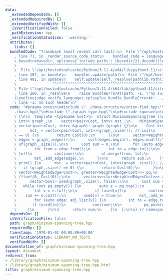 ```yaml
---
data:
  _extendedDependsOn: []
  _extendedRequiredBy: []
  _extendedVerifiedWith: []
  _isVerificationFailed: false
  _pathExtension: hpp
  _verificationStatusIcon: ':warning:'
  attributes:
    links: []
  bundledCode: "Traceback (most recent call last):\n  File \"/opt/hostedtoolcache/Python/3.11.4/x64/lib/python3.11/site-packages/onlinejudge_verify/documentation/build.py\"\
    , line 71, in _render_source_code_stat\n    bundled_code = language.bundle(stat.path,\
    \ basedir=basedir, options={'include_paths': [basedir]}).decode()\n          \
    \         ^^^^^^^^^^^^^^^^^^^^^^^^^^^^^^^^^^^^^^^^^^^^^^^^^^^^^^^^^^^^^^^^^^^^^^^^^^^^^^^^^\n\
    \  File \"/opt/hostedtoolcache/Python/3.11.4/x64/lib/python3.11/site-packages/onlinejudge_verify/languages/cplusplus.py\"\
    , line 187, in bundle\n    bundler.update(path)\n  File \"/opt/hostedtoolcache/Python/3.11.4/x64/lib/python3.11/site-packages/onlinejudge_verify/languages/cplusplus_bundle.py\"\
    , line 401, in update\n    self.update(self._resolve(pathlib.Path(included), included_from=path))\n\
    \                ^^^^^^^^^^^^^^^^^^^^^^^^^^^^^^^^^^^^^^^^^^^^^^^^^^^^^^^^^\n \
    \ File \"/opt/hostedtoolcache/Python/3.11.4/x64/lib/python3.11/site-packages/onlinejudge_verify/languages/cplusplus_bundle.py\"\
    , line 260, in _resolve\n    raise BundleErrorAt(path, -1, \"no such header\"\
    )\nonlinejudge_verify.languages.cplusplus_bundle.BundleErrorAt: ../data-structure/union-find.hpp:\
    \ line -1: no such header\n"
  code: "#pragma once\n\n#include \"../data-structure/union-find.hpp\"\n#include \"\
    ./base.hpp\"\n#include \"./graph-type.hpp\"\n\n#include <queue>\n\nnamespace matumoto\
    \ {\n\n  template <typename Cost>\n  struct MinimumSpanningTree {\n    vector<pair<Cost,\
    \ int>> graph_;\n    vector<pair<Cost, int>> mst_;\n    MinimumSpanningTree(const\
    \ vector<pair<Cost, int>> &graph): graph_(graph) {}\n\n    Cost kruskal() {\n\
    \      mst_ = vector<pair<Cost, int>>(graph_.size()); // init\n      if (graph_.size()\
    \ == 0) {\n        return Cost(0);\n      }\n\n      vector<WeightedEdge<Cost>>\
    \ edges = graph_.edges();\n      sort(edges.begin(), edges.end());\n\n      matumoto::UnionFind\
    \ uf(graph_.size());\n\n      Cost sum = 0;\n\n      for (auto edge: edges) {\n\
    \        int from = edge.from();\n        int to = edge.to();\n\n        if (uf.same(from,\
    \ to))\n          continue;\n\n        uf.merge(from, to);\n        sum += edge.cost();\n\
    \        mst_.add_edge(edge);\n      }\n\n      return sum;\n    }\n\n    Cost\
    \ prim() {\n      mst_ = vector<pair<Cost, int>>(graph_.size()); // init\n   \
    \   if (graph_.size() == 0) {\n        return Cost(0);\n      }\n\n      priority_queue<WeightedEdge<Cost>,\
    \ vector<WeightedEdge<Cost>>, greater<WeightedEdge<Cost>>> pq;\n      pq.emplace(/*from=*/0,\
    \ /*to=*/0, Cost(0));\n\n      vector<vector<WeightedEdge<Cost>>> adj_list = graph_.graph();\n\
    \      vector<bool> used(graph_.size(), false);\n\n      Cost sum = 0;\n\n   \
    \   while (not pq.empty()) {\n        auto e = pq.top();\n        pq.pop();\n\n\
    \        int v = e.to();\n\n        if (used[v])\n          continue;\n\n    \
    \    sum += e.cost();\n        used[v] = true;\n        mst_.add_edge(e);\n\n\
    \        for (auto edge: adj_list[v]) {\n          int to = edge.to();\n\n   \
    \       if (used[to])\n            continue;\n\n          pq.push(edge);\n   \
    \     }\n      }\n\n      return sum;\n    }\n  };\n\n} // namespace matumoto\n"
  dependsOn: []
  isVerificationFile: false
  path: graph/minimum-spanning-tree.hpp
  requiredBy: []
  timestamp: '1970-01-01 00:00:00+00:00'
  verificationStatus: LIBRARY_NO_TESTS
  verifiedWith: []
documentation_of: graph/minimum-spanning-tree.hpp
layout: document
redirect_from:
- /library/graph/minimum-spanning-tree.hpp
- /library/graph/minimum-spanning-tree.hpp.html
title: graph/minimum-spanning-tree.hpp
---
```

